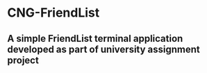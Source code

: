 # CNG-FriendList
## A simple FriendList terminal application developed as part of university assignment project
